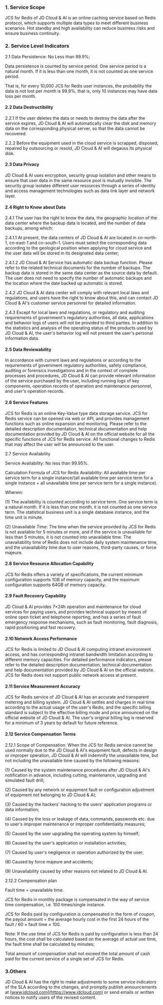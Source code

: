 ### 1. Service Scope

JCS for Redis of JD Cloud & AI is an online caching service based on Redis protocol, which supports multiple data types to meet different business scenarios. Hot standby and high availability can reduce business risks and ensure business continuity.

### 2. Service Level Indicators

2.1 Data Persistence: No Less than 99.9%; 

Data persistence is counted by service period. One service period is a natural month. If it is less than one month, it is not counted as one service period.

That is, for every 10,000 JCS for Redis user instances, the probability the data is not lost per month is 99.9%, that is, only 10 instances may have data loss per month.

#### 2.2 Data Destructibility

2.2.1 If the user deletes the data or needs to destroy the data after the service expires, JD Cloud & AI will automatically clear the disk and memory data on the corresponding physical server, so that the data cannot be recovered.

2.2.2 Before the equipment used in the cloud service is scrapped, disposed, repaired by outsourcing or resold, JD Cloud & AI will degauss its physical disk.

#### 2.3 Data Privacy

JD Cloud & AI uses encryption, security group isolation and other means to ensure that user data in the same resource pool is mutually invisible. The security group isolates different user resources through a series of identity and access management technologies such as data link layer and network layer.

#### 2.4 Right to Know about Data

2.4.1 The user has the right to know the data, the geographic location of the data center where the backup data is located, and the number of data backups, among which:

2.4.1.1 At present, the data centers of JD Cloud & AI are located in cn-north-1, cn-east-1 and cn-south-1. Users must select the corresponding data according to the geological position when applying for cloud service and the user data will be stored in its designated data center;

2.4.1.2 JD Cloud & AI Service has automatic data backup function. Please refer to the related technical documents for the number of backups. The backup data is stored in the same data center as the source data by default. The user does not need to specify the number of automatic backups and the location where the date backed up automatic is stored.

2.4.2 JD Cloud & AI data center will comply with relevant local laws and regulations, and users have the right to know about this, and can contact JD Cloud & AI's customer service personnel for detailed information.

2.4.3 Except for local laws and regulations, or regulatory and auditing requirements of government's regulatory authorities, all data, applications and behavior logs of users will not be provided to third parties. In addition to the statistics and analysis of the operating status of the products used by JD Cloud & AI, the user's behavior log will not present the user's personal information data.

#### 2.5 Data Reviewability

In accordance with current laws and regulations or according to the requirements of government regulatory authorities, safety compliance, auditing or forensics investigations and in the context of complete processes and procedures, JD Cloud & AI can provide relevant information of the service purchased by the user, including running logs of key components, operation records of operation and maintenance personnel, and user's operation records.

#### 2.6 Service Features

JCS for Redis is an online Key-Value type data storage service. JCS for Redis service can be opened via web or API, and provides management functions such as online expansion and monitoring. Please refer to the detailed description documentation, technical documentation and help documentation provided by JD Cloud & AI on the official website for all the specific functions of JCS for Redis service. All functional changes to Redis that may affect the user will be announced to the user.

2.7 Service Availability

Service Availability: No less than 99.95%.

Calculation Formula of JCS for Redis Availability: All available time per service term for a single instance/(all available time per service term for a single instance + all unavailable time per service term for a single instance).

Wherein:

(1) The availability is counted according to service term. One service term is a natural month. If it is less than one month, it is not counted as one service term. The statistical business unit is a single database instance, and the time unit is minute.

(2) Unavailable Time: The time when the service provided by JCS for Redis is not available for 5 minutes or more, and if the service is unavailable for less than 5 minutes, it is not counted into unavailable time. The unavailability time of Redis does not include daily system maintenance time, and the unavailability time due to user reasons, third-party causes, or force majeure.

#### 2.8 Service Resource Allocation Capability

JCS for Redis offers a variety of specifications, the current minimum configuration supports 1GB of memory capacity, and the maximum configuration supports 64GB of memory capacity.

#### 2.9 Fault Recovery Capability

JD Cloud & AI provides 7×24h operation and maintenance for cloud services for paying users, and provides technical support by means of online open ticket and telephone reporting, and has a series of fault emergency response mechanisms, such as fault monitoring, fault diagnosis, rapid positioning and fast recovery.

#### 2.10 Network Access Performance

JCS for Redis is limited to JD Cloud & AI computing intranet environment access, and has corresponding intranet bandwidth limitation according to different memory capacities. For detailed performance indicators, please refer to the detailed description documentation, technical documentation and help documentation provided by JD Cloud & AI on the official website. JCS for Redis does not support public network access at present.

#### 2.11 Service Measurement Accuracy

JCS for Redis service of JD Cloud & AI has an accurate and transparent metering and billing system. JD Cloud & AI settles and charges in real time according to the actual usage of the user's Redis, and the specific billing standard is subject to the effective billing mode and price announced on the official website of JD Cloud & AI. The user's original billing log is reserved for a minimum of 3 years by default for future reference.

#### 2.12 Service Compensation Terms

2.12.1 Scope of Compensation: When the JCS for Redis service cannot be used normally due to the JD Cloud & AI's equipment fault, defects in design or improper operation, JD Cloud & AI will indemnify the unavailable time, but not including the unavailable time caused by the following reasons:

(1) Caused by the system maintenance procedures after JD Cloud & AI's notification in advance, including cutting, maintenance, upgrading and simulated fault drill;

(2) Caused by any network or equipment fault or configuration adjustment of equipment not belonging to JD Cloud & AI;

(3) Caused by the hackers' hacking to the users' application programs or data information;

(4) Caused by the loss or leakage of data, commands, passwords etc. due to user's improper maintenance or improper confidentiality measures;

(5) Caused by the user upgrading the operating system by himself;

(6) Caused by the user's application or installation activities;

(7) Caused by user's negligence or operation authorized by the user;

(8) Caused by force majeure and accidents;

(9) Unavailability caused by other reasons not related to JD Cloud & AI.

2.12.2 Compensation plan

Fault time = unavailable time.

JCS for Redis in monthly package is compensated in the way of service time compensation, i.e. 100 times/single instance.

JCS for Redis paid by configuration is compensated in the form of coupon, the payout amount = the average hourly cost in the first 24 hours of the fault / 60 × fault time × 100.

Note: If the use time of JCS for Redis is paid by configuration is less than 24 hours, the cost shall be calculated based on the average of actual use time, the fault time shall be calculated by minutes;

Total amount of compensation shall not exceed the total amount of cash paid for the current service of a single set of JCS for Redis.

### 3.Others

JD Cloud & AI has the right to make adjustments to some service indicators of the SLA according to the changes, and promptly publish announcements at [www.jdcloud.com](https://www.jdcloud.com) or send emails or written notices to notify users of the revised content.
